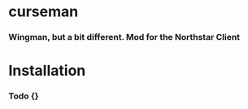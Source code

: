 # curseman

### Wingman, but a bit different. Mod for the Northstar Client

# Installation

### Todo {}
